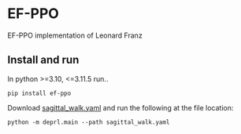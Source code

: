 # EF-PPO
EF-PPO implementation of Leonard Franz

## Install and run
In python >=3.10, <=3.11.5 run..
```
pip install ef-ppo
```

Download [sagittal_walk.yaml](experiments/sagittal_walk.yaml) and run the following at the file location:
```
python -m deprl.main --path sagittal_walk.yaml
```
